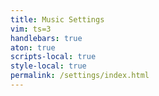 ```yaml
---
title: Music Settings
vim: ts=3
handlebars: true
aton: true
scripts-local: true
style-local: true
permalink: /settings/index.html
---
```


<div id="contents">
<div style="color:white; height:1000px"></div>
</div>

